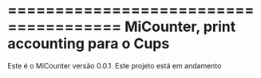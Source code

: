 ======================================
 MiCounter, print accounting para o  Cups
======================================

Este é o MiCounter versão 0.0.1. Este projeto está em andamento
